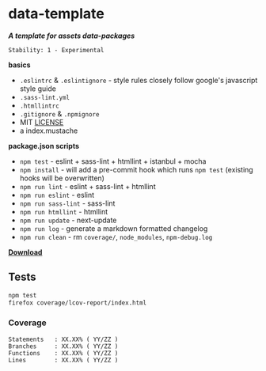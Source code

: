 # data-template

**_A template for assets data-packages_**

```
Stability: 1 - Experimental
```

**basics**

 - `.eslintrc` & `.eslintignore` - style rules closely follow google's javascript style guide
 - `.sass-lint.yml`
 - `.htmllintrc`
 - `.gitignore` & `.npmignore`
 - MIT [LICENSE](./LICENSE)
 - a index.mustache

**package.json scripts**

 - `npm test` - eslint + sass-lint + htmllint + istanbul + mocha
 - `npm install` - will add a pre-commit hook which runs `npm test` (existing hooks will be overwritten)
 - `npm run lint` - eslint + sass-lint + htmllint
  - `npm run eslint` - eslint
  - `npm run sass-lint` - sass-lint
  - `npm run htmllint` - htmllint
 - `npm run update` - next-update
 - `npm run log` - generate a markdown formatted changelog
 - `npm run clean` - rm `coverage/`, `node_modules`, `npm-debug.log`

[**Download**](https://github.com/magora-labs/data-template/archive/master.zip)

## Tests

```bash
npm test
firefox coverage/lcov-report/index.html
```

### Coverage

```
Statements   : XX.XX% ( YY/ZZ )
Branches     : XX.XX% ( YY/ZZ )
Functions    : XX.XX% ( YY/ZZ )
Lines        : XX.XX% ( YY/ZZ )
```
